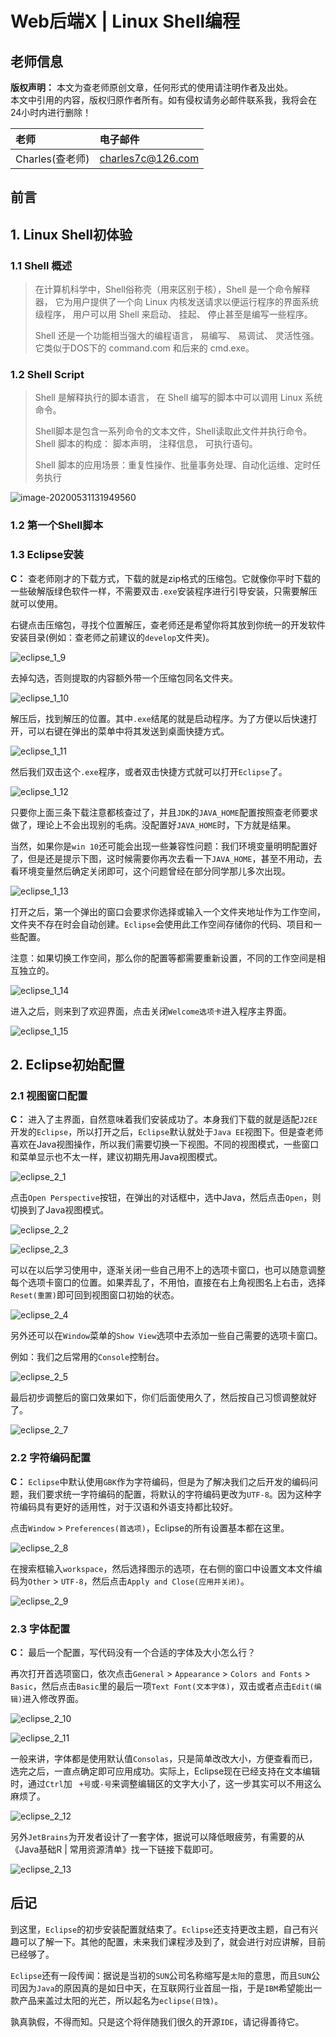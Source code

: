 # Web后端X | Linux Shell编程

## 老师信息

**版权声明：** 本文为查老师原创文章，任何形式的使用请注明作者及出处。  
本文中引用的内容，版权归原作者所有。如有侵权请务必邮件联系我，我将会在24小时内进行删除！

| **老师**        | **电子邮件**      |
| :-------------- | :---------------- |
| Charles(查老师) | charles7c@126.com |

## 前言



## 1. Linux Shell初体验

### 1.1 Shell 概述

> 在计算机科学中，Shell俗称壳（用来区别于核），Shell 是一个命令解释器， 它为用户提供了一个向 Linux 内核发送请求以便运行程序的界面系统级程序， 用户可以用 Shell 来启动、 挂起、 停止甚至是编写一些程序。
>
> Shell 还是一个功能相当强大的编程语言， 易编写、 易调试、 灵活性强。它类似于DOS下的 command.com 和后来的 cmd.exe。

### 1.2 Shell Script

> Shell 是解释执行的脚本语言， 在 Shell 编写的脚本中可以调用 Linux 系统命令。
>
> Shell脚本是包含一系列命令的文本文件，Shell读取此文件并执行命令。Shell 脚本的构成： 脚本声明， 注释信息， 可执行语句。
>
> Shell 脚本的应用场景：重复性操作、批量事务处理、自动化运维、定时任务执行

![image-20200531131949560](H:\CHARLES7C_TEACH\查老师的讲义\Charles7cHandouts\docs\java\6_backend\Web后端X_Shell编程.assets\image-20200531131949560.png)

### 1.2 第一个Shell脚本





### 1.3 Eclipse安装

**C：** 查老师刚才的下载方式，下载的就是zip格式的压缩包。它就像你平时下载的一些破解版绿色软件一样，不需要双击`.exe`安装程序进行引导安装，只需要解压就可以使用。

右键点击压缩包，寻找个位置解压，查老师还是希望你将其放到你统一的开发软件安装目录(例如：查老师之前建议的`develop`文件夹)。

![eclipse_1_9](http://img.muyoung.tech/eclipse_1_9.png)

去掉勾选，否则提取的内容额外带一个压缩包同名文件夹。

![eclipse_1_10](http://img.muyoung.tech/eclipse_1_10.png)

解压后，找到解压的位置。其中`.exe`结尾的就是启动程序。为了方便以后快速打开，可以右键在弹出的菜单中将其发送到桌面快捷方式。

![eclipse_1_11](http://img.muyoung.tech/eclipse_1_11.png)

然后我们双击这个`.exe`程序，或者双击快捷方式就可以打开`Eclipse`了。

![eclipse_1_12](http://img.muyoung.tech/eclipse_1_12.png)

只要你上面三条下载注意都核查过了，并且`JDK`的`JAVA_HOME`配置按照查老师要求做了，理论上不会出现别的毛病。没配置好`JAVA_HOME`时，下方就是结果。

当然，如果你是`win 10`还可能会出现一些兼容性问题：我们环境变量明明配置好了，但是还是提示下图，这时候需要你再次去看一下`JAVA_HOME`，甚至不用动，去看环境变量然后确定关闭即可，这个问题曾经在部分同学那儿多次出现。

![eclipse_1_13](http://img.muyoung.tech/eclipse_1_13.png)

打开之后，第一个弹出的窗口会要求你选择或输入一个文件夹地址作为工作空间，文件夹不存在时会自动创建。`Eclipse`会使用此工作空间存储你的代码、项目和一些配置。

注意：如果切换工作空间，那么你的配置等都需要重新设置，不同的工作空间是相互独立的。

![eclipse_1_14](http://img.muyoung.tech/eclipse_1_14.png)

进入之后，则来到了欢迎界面，点击关闭`Welcome选项卡`进入程序主界面。

![eclipse_1_15](http://img.muyoung.tech/eclipse_1_15.png)



## 2. Eclipse初始配置

### 2.1 视图窗口配置

**C：** 进入了主界面，自然意味着我们安装成功了。本身我们下载的就是适配`J2EE`开发的`Eclipse`，所以打开之后，`Eclipse`默认就处于`Java EE`视图下。但是查老师喜欢在Java视图操作，所以我们需要切换一下视图。不同的视图模式，一些窗口和菜单显示也不太一样，建议初期先用Java视图模式。

![eclipse_2_1](http://img.muyoung.tech/eclipse_2_1.png)

点击`Open Perspective`按钮，在弹出的对话框中，选中Java，然后点击`Open`，则切换到了Java视图模式。

![eclipse_2_2](http://img.muyoung.tech/eclipse_2_2.png)

![eclipse_2_3](http://img.muyoung.tech/eclipse_2_3.png)

可以在以后学习使用中，逐渐关闭一些自己用不上的选项卡窗口，也可以随意调整每个选项卡窗口的位置。如果弄乱了，不用怕，直接在右上角视图名上右击，选择`Reset(重置)`即可回到视图窗口初始的状态。

![eclipse_2_4](http://img.muyoung.tech/eclipse_2_4.png)

另外还可以在`Window`菜单的`Show View`选项中去添加一些自己需要的选项卡窗口。

例如：我们之后常用的`Console`控制台。

![eclipse_2_5](http://img.muyoung.tech/eclipse_2_5.png)

最后初步调整后的窗口效果如下，你们后面使用久了，然后按自己习惯调整就好了。

![eclipse_2_7](http://img.muyoung.tech/eclipse_2_7.png)

### 2.2 字符编码配置

**C：** `Eclipse`中默认使用`GBK`作为字符编码，但是为了解决我们之后开发的编码问题，我们要求统一字符编码的配置，将默认的字符编码更改为`UTF-8`。因为这种字符编码具有更好的适用性，对于汉语和外语支持都比较好。

点击`Window` > `Preferences(首选项)`，Eclipse的所有设置基本都在这里。

![eclipse_2_8](http://img.muyoung.tech/eclipse_2_8.png)



在搜索框输入`workspace`，然后选择图示的选项，在右侧的窗口中设置文本文件编码为`Other` > `UTF-8`，然后点击`Apply and Close(应用并关闭)`。

![eclipse_2_9](http://img.muyoung.tech/eclipse_2_9.png)

### 2.3 字体配置

**C：** 最后一个配置，写代码没有一个合适的字体及大小怎么行？

再次打开首选项窗口，依次点击`General` > `Appearance` > `Colors and Fonts` > `Basic`，然后点击`Basic`里的最后一项`Text Font(文本字体)`，双击或者点击`Edit(编辑)`进入修改界面。

![eclipse_2_10](http://img.muyoung.tech/eclipse_2_10.png)

![eclipse_2_11](http://img.muyoung.tech/eclipse_2_11.png)

一般来讲，字体都是使用默认值`Consolas`，只是简单改改大小，方便查看而已，选完之后，一直点确定即可应用成功。实际上，Eclipse现在已经支持在文本编辑时，通过`Ctrl`加 ` +号`或`-号`来调整编辑区的文字大小了，这一步其实可以不用这么麻烦了。

![eclipse_2_12](http://img.muyoung.tech/eclipse_2_12.png)

另外`JetBrains`为开发者设计了一套字体，据说可以降低眼疲劳，有需要的从《Java基础R | 常用资源清单》找一下链接下载即可。

![eclipse_2_13](http://img.muyoung.tech/eclipse_2_13.png)

## 后记

到这里，`Eclipse`的初步安装配置就结束了。`Eclipse`还支持更改主题，自己有兴趣可以了解一下。其他的配置，未来我们课程涉及到了，就会进行对应讲解，目前已经够了。

`Eclipse`还有一段传闻：据说是当初的`SUN`公司名称缩写是`太阳`的意思，而且`SUN`公司因为`Java`的原因真的是如日中天，在互联网行业首屈一指，于是`IBM`希望能出一款产品来盖过太阳的光芒，所以起名为`eclipse(日蚀)`。

孰真孰假，不得而知。只是这个将伴随我们很久的开源`IDE`，请记得善待它。